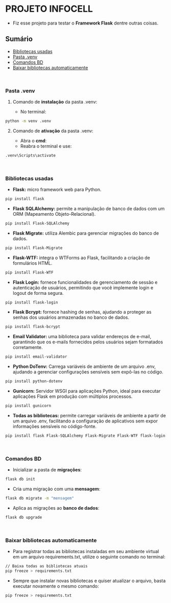 
<h1> PROJETO INFOCELL </h1>

- Fiz esse projeto para testar o **Framework Flask** dentre outras coisas.

<h2> Sumário </h2>

- [Bibliotecas usadas](#bibliotecas-usadas)
- [Pasta .venv](#pasta-.venv)
- [Comandos BD](#comandos-bd)
- [Baixar bibliotecas automaticamente](#biblioteca-automatica)

<br>

<h3 id="pasta-.venv"> Pasta .venv </h3>

1. Comando de **instalação** da pasta .venv:

    - No terminal:

```bash
python -m venv .venv
```

2. Comando de **ativação** da pasta .venv:

    - Abra o **cmd**:
    - Reabra o terminal e use:

```bash
.venv\Scripts\activate
```

<br>

<h3 id="bibliotecas-usadas"> Bibliotecas usadas </h3>

- **Flask:** micro framework web para Python.

```bash
pip install flask
```

- **Flask SQLAlchemy:** permite a manipulação de banco de dados com um ORM (Mapeamento Objeto-Relacional).

```bash
pip install Flask-SQLAlchemy
```

- **Flask Migrate:** utiliza Alembic para gerenciar migrações do banco de dados.

```bash
pip install Flask-Migrate
```

- **Flask-WTF:** integra o WTForms ao Flask, facilitando a criação de formulários HTML.

```bash 
pip install Flask-WTF
```

- **Flask Login:** fornece funcionalidades de gerenciamento de sessão e autenticação de usuários, permitindo que você implemente login e logout de forma segura.

```bash
pip install flask-login
```

- **Flask Bcrypt:** fornece hashing de senhas, ajudando a proteger as senhas dos usuários armazenadas no banco de dados. 

```bash
pip install flask-bcrypt
```

- **Email Validator:** uma biblioteca para validar endereços de e-mail, garantindo que os e-mails fornecidos pelos usuários sejam formatados corretamente.

```bash
pip install email-validator
```

- **Python DoTenv:** Carrega variáveis de ambiente de um arquivo .env, ajudando a gerenciar configurações sensíveis sem expô-las no código.

```bash
pip install python-dotenv
```

- **Gunicorn:** Servidor WSGI para aplicações Python, ideal para executar aplicações Flask em produção com múltiplos processos.

```bash
pip install gunicorn
```

- **Todas as bibliotecas:** permite carregar variáveis de ambiente a partir de um arquivo .env, facilitando a configuração de aplicativos sem expor informações sensíveis no código-fonte.

```bash
pip install flask Flask-SQLAlchemy Flask-Migrate Flask-WTF flask-login flask-bcrypt email-validator python-dotenv gunicorn
```

<br>

<h3 id="comandos-bd"> Comandos BD </h3>

- Inicializar a pasta de **migrações**:

```bash
flask db init
```

- Cria uma migração com uma **mensagem**:
```bash
flask db migrate -m "mensagem"
```


- Aplica as migrações ao **banco de dados**:

```bash
flask db upgrade
```

<br>

<h3 id="biblioteca-automatica"> Baixar bibliotecas automaticamente </h3>

- Para registrar todas as bibliotecas instaladas em seu ambiente virtual em um arquivo requirements.txt, utilize o seguinte comando no terminal:

```bash
// Baixa todas as bibliotecas atuais
pip freeze > requirements.txt
```

- Sempre que instalar novas bibliotecas e quiser atualizar o arquivo, basta executar novamente o mesmo comando:

```bash
pip freeze > requirements.txt
```
